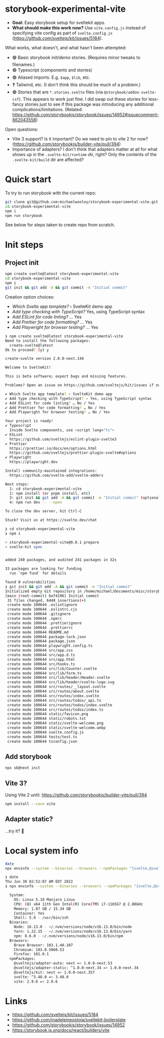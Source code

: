 # storybook-experimental-vite

- **Goal:** Easy storybook setup for sveltekit apps.
- **What should make this work now?** Use `vite.config.js` instead of specifying vite config as part of `svelte.config.js` (https://github.com/sveltejs/kit/issues/5184).

What works, what doesn't, and what hasn't been attempted:

- 🟢 Basic storybook init/demo stories. (Requires minor tweaks to filenames.)
- 🟢 Typescript (components and stories)
- 🟢 Aliased imports. E.g. `$app`, `$lib`, etc.
- ❓ Tailwind, etc. (I don't think this should be much of a problem.)
- 🟢 Stories that are `*.stories.svelte` files (via `@storybook/addon-svelte-csf`). This appears to work just fine. I did swap out these stories for less-fancy stories just to see if this package was introducing any additional complications/limitations. (Related: https://github.com/storybookjs/storybook/issues/14952#issuecomment-862043558)

Open questions:

- Vite 3 support? Is it important? Do we need to pin to vite 2 for now? (https://github.com/storybookjs/builder-vite/pull/394)
- Importance of adapters? I don't think that adapters matter at all for what shows up in the `.svelte-kit/runtime` dir, right? Only the contents of the `.svelte-kit/build` dir are affected?

# Quick start

To try to run storybook with the current repo:

```bash
git clone git@github.com:michaelwooley/storybook-experimental-vite.git
cd storybook-experimental-vite
npm i
npm run storybook
```

See below for steps taken to create repo from scratch.


# Init steps

## Project init

```bash
npm create svelte@latest storybook-experimental-vite
cd storybook-experimental-vite
npm i
git init && git add -A && git commit -m "Initial commit"
```

Creation option choices:

- _Which Svelte app template?_ › SvelteKit demo app
- _Add type checking with TypeScript?_ Yes, using TypeScript syntax
- _Add ESLint for code linting?_ … Yes
- _Add Prettier for code formatting?_ … Yes
- _Add Playwright for browser testing?_ … Yes

```bash
❯ npm create svelte@latest storybook-experimental-vite
Need to install the following packages:
  create-svelte@latest
Ok to proceed? (y) y

create-svelte version 2.0.0-next.144

Welcome to SvelteKit!

This is beta software; expect bugs and missing features.

Problems? Open an issue on https://github.com/sveltejs/kit/issues if none exists already.

✔ Which Svelte app template? › SvelteKit demo app
✔ Add type checking with TypeScript? › Yes, using TypeScript syntax
✔ Add ESLint for code linting? … No / Yes
✔ Add Prettier for code formatting? … No / Yes
✔ Add Playwright for browser testing? … No / Yes

Your project is ready!
✔ Typescript
  Inside Svelte components, use <script lang="ts">
✔ ESLint
  https://github.com/sveltejs/eslint-plugin-svelte3
✔ Prettier
  https://prettier.io/docs/en/options.html
  https://github.com/sveltejs/prettier-plugin-svelte#options
✔ Playwright
  https://playwright.dev

Install community-maintained integrations:
  https://github.com/svelte-add/svelte-adders

Next steps:
  1: cd storybook-experimental-vite
  2: npm install (or pnpm install, etc)
  3: git init && git add -A && git commit -m "Initial commit" (optional)
  4: npm run dev -- --open

To close the dev server, hit Ctrl-C

Stuck? Visit us at https://svelte.dev/chat

❯ cd storybook-experimental-vite
❯ npm i

> storybook-experimental-vite@0.0.1 prepare
> svelte-kit sync


added 240 packages, and audited 241 packages in 32s

33 packages are looking for funding
  run `npm fund` for details

found 0 vulnerabilities
❯ git init && git add -A && git commit -m "Initial commit"
Initialized empty Git repository in /home/michael/Documents/misc/storybook-experimental-vite/.git/
[main (root-commit) be74196] Initial commit
 31 files changed, 6448 insertions(+)
 create mode 100644 .eslintignore
 create mode 100644 .eslintrc.cjs
 create mode 100644 .gitignore
 create mode 100644 .npmrc
 create mode 100644 .prettierignore
 create mode 100644 .prettierrc
 create mode 100644 README.md
 create mode 100644 package-lock.json
 create mode 100644 package.json
 create mode 100644 playwright.config.ts
 create mode 100644 src/app.css
 create mode 100644 src/app.d.ts
 create mode 100644 src/app.html
 create mode 100644 src/hooks.ts
 create mode 100644 src/lib/Counter.svelte
 create mode 100644 src/lib/form.ts
 create mode 100644 src/lib/header/Header.svelte
 create mode 100644 src/lib/header/svelte-logo.svg
 create mode 100644 src/routes/__layout.svelte
 create mode 100644 src/routes/about.svelte
 create mode 100644 src/routes/index.svelte
 create mode 100644 src/routes/todos/_api.ts
 create mode 100644 src/routes/todos/index.svelte
 create mode 100644 src/routes/todos/index.ts
 create mode 100644 static/favicon.png
 create mode 100644 static/robots.txt
 create mode 100644 static/svelte-welcome.png
 create mode 100644 static/svelte-welcome.webp
 create mode 100644 svelte.config.js
 create mode 100644 tests/test.ts
 create mode 100644 tsconfig.json
```

## Add storybook

```bash
npx sb@next init
```

## Vite 3?

Using Vite 2 until: https://github.com/storybookjs/builder-vite/pull/394

```bash
npm install --save vite
```

## Adapter static?

...try it? 🤷

# Local system info

```bash
date
npx envinfo --system --binaries --browsers --npmPackages "{svelte,@sveltejs/*,vite}"
```

```bash
❯ date
Thu Jun 30 02:52:07 AM EDT 2022
❯ npx envinfo --system --binaries --browsers --npmPackages "{svelte,@sveltejs/*,vite}"

  System:
    OS: Linux 5.10 Manjaro Linux
    CPU: (8) x64 11th Gen Intel(R) Core(TM) i7-1165G7 @ 2.80GHz
    Memory: 1.87 GB / 15.34 GB
    Container: Yes
    Shell: 5.9 - /usr/bin/zsh
  Binaries:
    Node: 16.13.0 - ~/.nvm/versions/node/v16.13.0/bin/node
    Yarn: 1.22.15 - ~/.nvm/versions/node/v16.13.0/bin/yarn
    npm: 8.6.0 - ~/.nvm/versions/node/v16.13.0/bin/npm
  Browsers:
    Brave Browser: 103.1.40.107
    Chromium: 103.0.5060.53
    Firefox: 101.0.1
  npmPackages:
    @sveltejs/adapter-auto: next => 1.0.0-next.53
    @sveltejs/adapter-static: ^1.0.0-next.34 => 1.0.0-next.34
    @sveltejs/kit: next => 1.0.0-next.357
    svelte: ^3.48.0 => 3.48.0
    vite: 2.9.6 => 2.9.6
```

# Links

- https://github.com/sveltejs/kit/issues/5184
- https://github.com/madeleineostoja/sveltekit-boilerplate
- https://github.com/storybookjs/storybook/issues/14952
- https://storybook.js.org/docs/react/builders/vite
